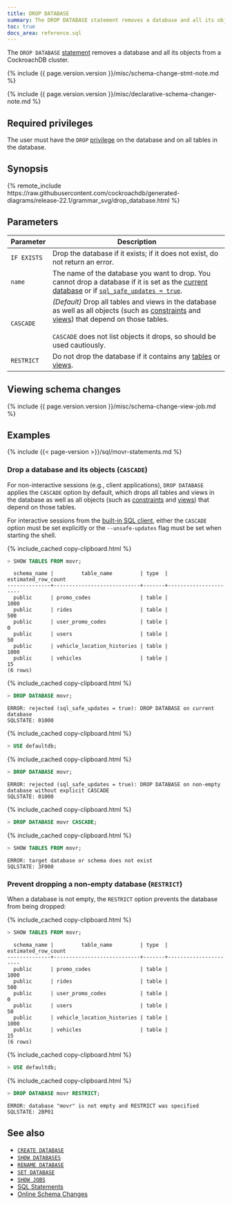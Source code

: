 ```yaml
---
title: DROP DATABASE
summary: The DROP DATABASE statement removes a database and all its objects from a CockroachDB cluster.
toc: true
docs_area: reference.sql
---
```


The `DROP DATABASE` [statement](sql-statements.html) removes a database and all its objects from a CockroachDB cluster.

{% include {{ page.version.version }}/misc/schema-change-stmt-note.md %}

{% include {{ page.version.version }}/misc/declarative-schema-changer-note.md %}

## Required privileges

The user must have the `DROP` [privilege](security-reference/authorization.html#managing-privileges) on the database and on all tables in the database.

## Synopsis

<div>{% remote_include https://raw.githubusercontent.com/cockroachdb/generated-diagrams/release-22.1/grammar_svg/drop_database.html %}</div>

## Parameters

Parameter | Description
----------|------------
`IF EXISTS`   | Drop the database if it exists; if it does not exist, do not return an error.
`name`  | The name of the database you want to drop. You cannot drop a database if it is set as the [current database](sql-name-resolution.html#current-database) or if [`sql_safe_updates = true`](set-vars.html).
`CASCADE` | _(Default)_ Drop all tables and views in the database as well as all objects (such as [constraints](constraints.html) and [views](views.html)) that depend on those tables.<br><br>`CASCADE` does not list objects it drops, so should be used cautiously.
`RESTRICT` | Do not drop the database if it contains any [tables](create-table.html) or [views](create-view.html).

## Viewing schema changes

{% include {{ page.version.version }}/misc/schema-change-view-job.md %}

## Examples

{% include {{< page-version >}}/sql/movr-statements.md %}

### Drop a database and its objects (`CASCADE`)

For non-interactive sessions (e.g., client applications), `DROP DATABASE` applies the `CASCADE` option by default, which drops all tables and views in the database as well as all objects (such as [constraints](constraints.html) and [views](views.html)) that depend on those tables.

For interactive sessions from the [built-in SQL client](cockroach-sql.html), either the `CASCADE` option must be set explicitly or the `--unsafe-updates` flag must be set when starting the shell.

{% include_cached copy-clipboard.html %}
~~~ sql
> SHOW TABLES FROM movr;
~~~

~~~
  schema_name |         table_name         | type  | estimated_row_count
--------------+----------------------------+-------+----------------------
  public      | promo_codes                | table |                1000
  public      | rides                      | table |                 500
  public      | user_promo_codes           | table |                   0
  public      | users                      | table |                  50
  public      | vehicle_location_histories | table |                1000
  public      | vehicles                   | table |                  15
(6 rows)
~~~

{% include_cached copy-clipboard.html %}
~~~ sql
> DROP DATABASE movr;
~~~

~~~
ERROR: rejected (sql_safe_updates = true): DROP DATABASE on current database
SQLSTATE: 01000
~~~

{% include_cached copy-clipboard.html %}
~~~ sql
> USE defaultdb;
~~~

{% include_cached copy-clipboard.html %}
~~~ sql
> DROP DATABASE movr;
~~~

~~~
ERROR: rejected (sql_safe_updates = true): DROP DATABASE on non-empty database without explicit CASCADE
SQLSTATE: 01000
~~~

{% include_cached copy-clipboard.html %}
~~~ sql
> DROP DATABASE movr CASCADE;
~~~

{% include_cached copy-clipboard.html %}
~~~ sql
> SHOW TABLES FROM movr;
~~~

~~~
ERROR: target database or schema does not exist
SQLSTATE: 3F000
~~~

### Prevent dropping a non-empty database (`RESTRICT`)

When a database is not empty, the `RESTRICT` option prevents the database from being dropped:

{% include_cached copy-clipboard.html %}
~~~ sql
> SHOW TABLES FROM movr;
~~~

~~~
  schema_name |         table_name         | type  | estimated_row_count
--------------+----------------------------+-------+----------------------
  public      | promo_codes                | table |                1000
  public      | rides                      | table |                 500
  public      | user_promo_codes           | table |                   0
  public      | users                      | table |                  50
  public      | vehicle_location_histories | table |                1000
  public      | vehicles                   | table |                  15
(6 rows)
~~~

{% include_cached copy-clipboard.html %}
~~~ sql
> USE defaultdb;
~~~

{% include_cached copy-clipboard.html %}
~~~ sql
> DROP DATABASE movr RESTRICT;
~~~

~~~
ERROR: database "movr" is not empty and RESTRICT was specified
SQLSTATE: 2BP01
~~~

## See also

- [`CREATE DATABASE`](create-database.html)
- [`SHOW DATABASES`](show-databases.html)
- [`RENAME DATABASE`](rename-database.html)
- [`SET DATABASE`](set-vars.html)
- [`SHOW JOBS`](show-jobs.html)
- [SQL Statements](sql-statements.html)
- [Online Schema Changes](online-schema-changes.html)
